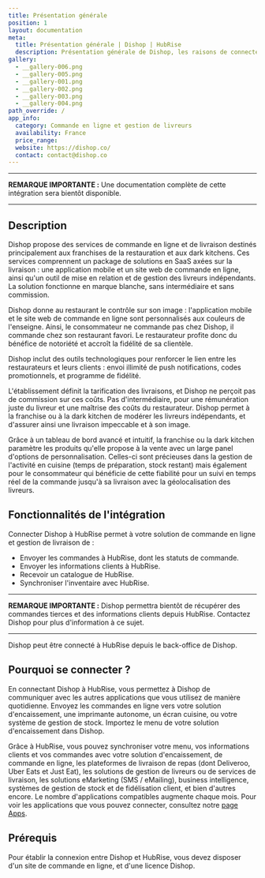 ```yaml
---
title: Présentation générale
position: 1
layout: documentation
meta:
  title: Présentation générale | Dishop | HubRise
  description: Présentation générale de Dishop, les raisons de connecter Dishop à HubRise et les fonctionnalités de l'intégration avec HubRise.
gallery:
  - __gallery-006.png
  - __gallery-005.png
  - __gallery-001.png
  - __gallery-002.png
  - __gallery-003.png
  - __gallery-004.png
path_override: /
app_info:
  category: Commande en ligne et gestion de livreurs
  availability: France
  price_range:
  website: https://dishop.co/
  contact: contact@dishop.co
---
```


---

**REMARQUE IMPORTANTE :** Une documentation complète de cette intégration sera bientôt disponible.

---

## Description

Dishop propose des services de commande en ligne et de livraison destinés principalement aux franchises de la restauration et aux dark kitchens. Ces services comprennent un package de solutions en SaaS axées sur la livraison : une application mobile et un site web de commande en ligne, ainsi qu'un outil de mise en relation et de gestion des livreurs indépendants. La solution fonctionne en marque blanche, sans intermédiaire et sans commission.

Dishop donne au restaurant le contrôle sur son image : l'application mobile et le site web de commande en ligne sont personnalisés aux couleurs de l'enseigne. Ainsi, le consommateur ne commande pas chez Dishop, il commande chez son restaurant favori. Le restaurateur profite donc du bénéfice de notoriété et accroît la fidélité de sa clientèle.

Dishop inclut des outils technologiques pour renforcer le lien entre les restaurateurs et leurs clients : envoi illimité de push notifications, codes promotionnels, et programme de fidélité.

L'établissement définit la tarification des livraisons, et Dishop ne perçoit pas de commission sur ces coûts. Pas d'intermédiaire, pour une rémunération juste du livreur et une maîtrise des coûts du restaurateur. Dishop permet à la franchise ou à la dark kitchen de modérer les livreurs indépendants, et d'assurer ainsi une livraison impeccable et à son image.

Grâce à un tableau de bord avancé et intuitif, la franchise ou la dark kitchen paramètre les produits qu'elle propose à la vente avec un large panel d'options de personnalisation. Celles-ci sont précieuses dans la gestion de l'activité en cuisine (temps de préparation, stock restant) mais également pour le consommateur qui bénéficie de cette fiabilité pour un suivi en temps réel de la commande jusqu'à sa livraison avec la géolocalisation des livreurs.

## Fonctionnalités de l'intégration

Connecter Dishop à HubRise permet à votre solution de commande en ligne et gestion de livraison de :

- Envoyer les commandes à HubRise, dont les statuts de commande.
- Envoyer les informations clients à HubRise.
- Recevoir un catalogue de HubRise.
- Synchroniser l'inventaire avec HubRise.

---

**REMARQUE IMPORTANTE :** Dishop permettra bientôt de récupérer des commandes tierces et des informations clients depuis HubRise. Contactez Dishop pour plus d'information à ce sujet.

---

Dishop peut être connecté à HubRise depuis le back-office de Dishop.

## Pourquoi se connecter ?

En connectant Dishop à HubRise, vous permettez à Dishop de communiquer avec les autres applications que vous utilisez de manière quotidienne. Envoyez les commandes en ligne vers votre solution d'encaissement, une imprimante autonome, un écran cuisine, ou votre système de gestion de stock. Importez le menu de votre solution d'encaissement dans Dishop.

Grâce à HubRise, vous pouvez synchroniser votre menu, vos informations clients et vos commandes avec votre solution d'encaissement, de commande en ligne, les plateformes de livraison de repas (dont Deliveroo, Uber Eats et Just Eat), les solutions de gestion de livreurs ou de services de livraison, les solutions eMarketing (SMS / eMailing), business intelligence, systèmes de gestion de stock et de fidélisation client, et bien d'autres encore. Le nombre d'applications compatibles augmente chaque mois. Pour voir les applications que vous pouvez connecter, consultez notre [page Apps](/apps).

## Prérequis

Pour établir la connexion entre Dishop et HubRise, vous devez disposer d'un site de commande en ligne, et d'une licence Dishop.
